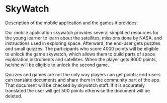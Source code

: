 # SkyWatch
Description of the mobile application and the games it provides:

  Our mobile application skywatch provides several simplified resources for the young learner to learn about the satellites, missions done by NASA, and instructions used in exploring space. Afterward, the end-user gets puzzles and small quizzes. The participants who score 4000 points will be eligible to unlock the game skywatch, which allows them to build parts of space exploration instruments and satellites. When the player gets 8000 points, he/she will be eligible to unlock the second game.
  
  Quizzes and games are not the only way players can get points; end-users can translate documents and share them in the community part of the app. That document will be checked by skywatch staff. If it is accurately translated the user will get 500 points otherwise the document will be deleted.  
